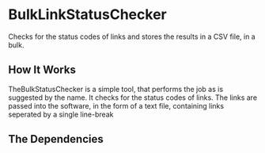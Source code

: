 # BulkLinkStatusChecker
Checks for the status codes of links and stores the results in a CSV file, in a bulk.

## How It Works

TheBulkStatusChecker is a simple tool, that performs the job as is suggested by the name.
It checks for the status codes of links. 
The links are passed into the software, in the form of a text file, containing links seperated by a single line-break

## The Dependencies

